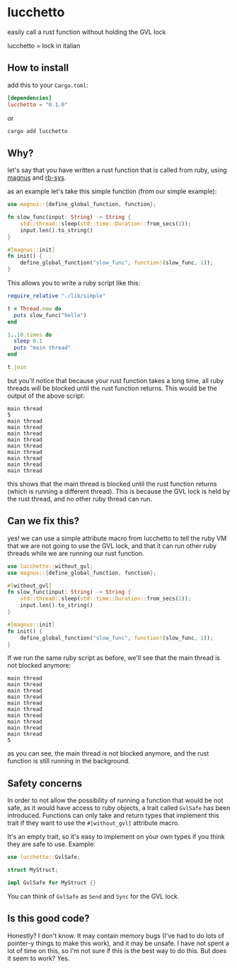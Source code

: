 # lucchetto

easily call a rust function without holding the GVL lock

lucchetto = lock in italian

## How to install

add this to your `Cargo.toml`:

```toml
[dependencies]
lucchetto = "0.1.0"
```

or

```bash
cargo add lucchetto
```

## Why?

let's say that you have written a rust function that is called from ruby, using
[magnus](https://github.com/matsadler/magnus) and [rb-sys](https://github.com/oxidize-rb/rb-sys).

as an example let's take this simple function (from our simple example):

```rust
use magnus::{define_global_function, function};

fn slow_func(input: String) -> String {
    std::thread::sleep(std::time::Duration::from_secs(2));
    input.len().to_string()
}

#[magnus::init]
fn init() {
    define_global_function("slow_func", function!(slow_func, 1));
}

```

This allows you to write a ruby script like this:

```ruby
require_relative "./lib/simple"

t = Thread.new do
  puts slow_func("hello")
end

1..10.times do
  sleep 0.1
  puts "main thread"
end

t.join
```

but you'll notice that because your rust function takes a long time, all ruby threads will be blocked until the rust function returns. This would be the output of the above script:

```
main thread
5
main thread
main thread
main thread
main thread
main thread
main thread
main thread
main thread
main thread
```

this shows that the main thread is blocked until the rust function returns (which is running a different thread). This is because the GVL lock is held by the rust thread, and no other ruby thread can run.

## Can we fix this?

yes! we can use a simple attribute macro from lucchetto to tell the ruby VM that we are not going to use the GVL lock, and that it can run other ruby threads while we are running our rust function.

```rust
use lucchetto::without_gvl;
use magnus::{define_global_function, function};

#[without_gvl]
fn slow_func(input: String) -> String {
    std::thread::sleep(std::time::Duration::from_secs(2));
    input.len().to_string()
}

#[magnus::init]
fn init() {
    define_global_function("slow_func", function!(slow_func, 1));
}
```

If we run the same ruby script as before, we'll see that the main thread is not blocked anymore:

```
main thread
main thread
main thread
main thread
main thread
main thread
main thread
main thread
main thread
main thread
5
```

as you can see, the main thread is not blocked anymore, and the rust function is still running in the background.

## Safety concerns

In order to not allow the possibility of running a function that would be not safe, as it would have access
to ruby objects, a trait called `GvlSafe` has been introduced. Functions can only take and return types that
implement this trait if they want to use the `#[without_gvl]` attribute macro.

It's an empty trait, so it's easy to implement on your own types if you think they are safe to use. Example:

```rust
use lucchetto::GvlSafe;

struct MyStruct;

impl GvlSafe for MyStruct {}
```

You can think of `GvlSafe` as `Send` and `Sync` for the GVL lock.

## Is this good code?

Honestly? I don't know. It may contain memory bugs (I've had to do lots of pointer-y things to make this work), and it may be unsafe. I have not spent a lot of time on this, so I'm not sure if this is the best way to do this. But does it seem to work? Yes.
